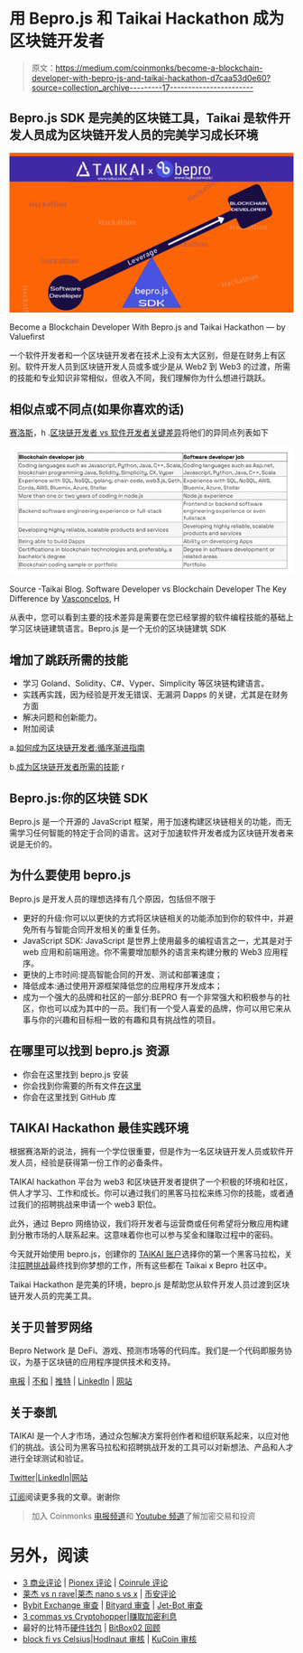 # 用 Bepro.js 和 Taikai Hackathon 成为区块链开发者

> 原文：<https://medium.com/coinmonks/become-a-blockchain-developer-with-bepro-js-and-taikai-hackathon-d7caa53d0e60?source=collection_archive---------17----------------------->

## Bepro.js SDK 是完美的区块链工具，Taikai 是软件开发人员成为区块链开发人员的完美学习成长环境

![](img/86a6fd855c98e16c3344a239e6174db3.png)

Become a Blockchain Developer With Bepro.js and Taikai Hackathon — by Valuefirst

一个软件开发者和一个区块链开发者在技术上没有太大区别，但是在财务上有区别。软件开发人员到区块链开发人员或多或少是从 Web2 到 Web3 的过渡，所需的技能和专业知识非常相似，但收入不同，我们理解你为什么想进行跳跃。

## 相似点或不同点(如果你喜欢的话)

[赛洛斯](https://taikai.network/en/hvasconcelos)，h .[区块链开发者 vs 软件开发者关键差异](https://taikai.network/en/blog/blockchain-developer-vs-software-developer)将他们的异同点列表如下

![](img/6db0ef80f728e8197467e506ebd846f7.png)

Source -Taikai Blog. Software Developer vs Blockchain Developer The Key Difference by [Vasconcelos](https://taikai.network/en/hvasconcelos), H

从表中，您可以看到主要的技术差异是需要在您已经掌握的软件编程技能的基础上学习区块链建筑语言。Bepro.js 是一个无价的区块链建筑 SDK

## **增加了跳跃所需的技能**

*   学习 Goland、Solidity、C#、Vyper、Simplicity 等区块链构建语言。
*   实践再实践，因为经验是开发无错误、无漏洞 Dapps 的关键，尤其是在财务方面
*   解决问题和创新能力。
*   附加阅读

a.[如何成为区块链开发者:循序渐进指南](https://www.simplilearn.com/tutorials/blockchain-tutorial/how-to-become-a-blockchain-developer)

b.[成为区块链开发者所需的技能](https://www.upgrad.com/blog/skills-needed-to-become-blockchain-developer/) r

## **Bepro.js:你的区块链 SDK**

Bepro.js 是一个开源的 JavaScript 框架，用于加速构建区块链相关的功能，而无需学习任何智能的特定于合同的语言。这对于加速软件开发者成为区块链开发者来说是无价的。

## **为什么要使用 bepro.js**

Bepro.js 是开发人员的理想选择有几个原因，包括但不限于

*   更好的升级:你可以以更快的方式将区块链相关的功能添加到你的软件中，并避免所有与智能合同开发相关的重复任务。
*   JavaScript SDK: JavaScript 是世界上使用最多的编程语言之一，尤其是对于 web 应用和前端用途。你不需要增加额外的语言来构建分散的 Web3 应用程序。
*   更快的上市时间:提高智能合同的开发、测试和部署速度；
*   降低成本:通过使用开源框架降低您的应用程序开发成本；
*   成为一个强大的品牌和社区的一部分:BEPRO 有一个非常强大和积极参与的社区，你也可以成为其中的一员。我们有一个受人喜爱的品牌，你可以用它来从事与你的兴趣和目标相一致的有趣和具有挑战性的项目。

## 在哪里可以找到 bepro.js 资源

*   你会在这里找到 bepro.js 安装
*   你会找到你需要的所有文件[在这里](https://bepronetwork.github.io/bepro-js/index.html)
*   你会在这里找到 GitHub 库

## **TAIKAI Hackathon 最佳实践环境**

根据赛洛斯的说法，拥有一个学位很重要，但是作为一名区块链开发人员或软件开发人员，经验是获得第一份工作的必备条件。

TAIKAI hackathon 平台为 web3 和区块链开发者提供了一个积极的环境和社区，供人才学习、工作和成长。你可以通过我们的黑客马拉松来练习你的技能，或者通过我们的招聘挑战来申请一个 web3 职位。

此外，通过 Bepro 网络协议，我们将开发者与运营商或任何希望将分散应用构建到分散市场的人联系起来。这意味着你也可以参与奖金和赚取过程中的密码。

今天就开始使用 bepro.js，创建你的 [TAIKAI 账户](https://taikai.network/en/signup)选择你的第一个黑客马拉松，关注[招聘挑战](https://taikai.network/en/hiring-challenge)最终找到你梦想的工作，所有这些都在 Taikai x Bepro 社区中。

Taikai Hackathon 是完美的环境，bepro.js 是帮助您从软件开发人员过渡到区块链开发人员的完美工具。

## 关于贝普罗网络

Bepro Network 是 DeFi、游戏、预测市场等的代码库。我们是一个代码即服务协议，为基于区块链的应用程序提供技术和支持。

[电报](https://t.me/betprotocol) | [不和](https://discord.gg/bepronetwork) | [推特](https://twitter.com/bepronet) | [LinkedIn](https://www.linkedin.com/company/betprotocol/) | [网站](https://www.bepro.network/)

## 关于泰凯

TAIKAI 是一个人才市场，通过众包解决方案将创作者和组织联系起来，以应对他们的挑战。该公司为黑客马拉松和招聘挑战开发的工具可以对新想法、产品和人才进行全球测试和验证。

[Twitter](https://twitter.com/taikainetwork)|[LinkedIn](https://www.linkedin.com/company/taikainetwork/)|[网站](https://taikai.network/)

[订阅](/@value-First)阅读更多我的文章。谢谢你

> 加入 Coinmonks [电报频道](https://t.me/coincodecap)和 [Youtube 频道](https://www.youtube.com/c/coinmonks/videos)了解加密交易和投资

# 另外，阅读

*   [3 商业评论](/coinmonks/3commas-review-an-excellent-crypto-trading-bot-2020-1313a58bec92) | [Pionex 评论](https://coincodecap.com/pionex-review-exchange-with-crypto-trading-bot) | [Coinrule 评论](/coinmonks/coinrule-review-2021-a-beginner-friendly-crypto-trading-bot-daf0504848ba)
*   [莱杰 vs n rave](/coinmonks/ledger-vs-ngrave-zero-7e40f0c1d694)|[莱杰 nano s vs x](/coinmonks/ledger-nano-s-vs-x-battery-hardware-price-storage-59a6663fe3b0) | [币安评论](/coinmonks/binance-review-ee10d3bf3b6e)
*   [Bybit Exchange 审查](/coinmonks/bybit-exchange-review-dbd570019b71) | [Bityard 审查](https://coincodecap.com/bityard-reivew) | [Jet-Bot 审查](https://coincodecap.com/jet-bot-review)
*   [3 commas vs Cryptohopper](/coinmonks/3commas-vs-pionex-vs-cryptohopper-best-crypto-bot-6a98d2baa203)|[赚取加密利息](/coinmonks/earn-crypto-interest-b10b810fdda3)
*   最好的比特币[硬件钱包](/coinmonks/hardware-wallets-dfa1211730c6) | [BitBox02 回顾](/coinmonks/bitbox02-review-your-swiss-bitcoin-hardware-wallet-c36c88fff29)
*   [block fi vs Celsius](/coinmonks/blockfi-vs-celsius-vs-hodlnaut-8a1cc8c26630)|[Hodlnaut 审核](/coinmonks/hodlnaut-review-best-way-to-hodl-is-to-earn-interest-on-your-bitcoin-6658a8c19edf) | [KuCoin 审核](https://coincodecap.com/kucoin-review)
